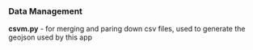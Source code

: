 ### Data Management
**csvm.py** - for merging and paring down csv files, used to generate the geojson used by this app
